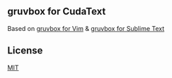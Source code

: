 gruvbox for CudaText
--------------------

Based on [gruvbox for Vim](https://github.com/morhetz/gruvbox)
& [gruvbox for Sublime Text](https://github.com/Briles/gruvbox)

License
-------

[MIT](https://en.wikipedia.org/wiki/MIT_License)

